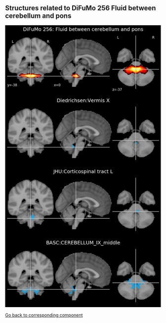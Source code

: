 


## Structures related to DiFuMo 256 Fluid between cerebellum and pons

![165](165.jpg "Structures related to DiFuMo 256 Fluid between cerebellum and pons")

[Go back to corresponding component](https://parietal-inria.github.io/DiFuMo/256/html/165.html)